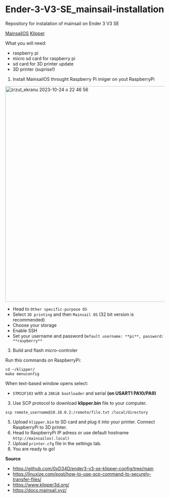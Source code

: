 # Ender-3-V3-SE_mainsail-installation
Repository for instalation of mainsail on Ender 3 V3 SE

[MainsailOS](https://docs.mainsail.xyz/)
[Klipper](https://www.klipper3d.org/)

What you will need:
- raspberry pi
- micro sd card for raspberry pi
- sd card for 3D printer update
- 3D printer (suprise!)

1. Install MainsailOS throught Raspberry Pi imiger on yout RaspberryPi
<img width="678" alt="zrzut_ekranu 2023-10-24 o 22 46 56" src="https://github.com/Kruszewski/Ender-3-V3-SE_mainsail-installation/assets/58085942/76ae2dc6-adee-4b42-9ac3-5c452a7dcff5">

- Head to ```Other specific-purpose OS```
- Select ```3D printing``` and then ```Mainsail OS``` (32 bit version is recommended)
- Choose your storage
- Enable SSH
- Set your username and password ```Default username: **pi**, password: **raspberry**``` 

  
3. Build and flash micro-controler


Run this commands on RaspberryPi:
```
cd ~/klipper/
make menuconfig
```

When text-based window opens select:
- ```STM32F103``` with a ```28KiB bootloader``` and serial **(on USART1 PA10/PA9)**
3. Use SCP protocol to download **klipper.bin** file to your computer.

```
scp remote_username@10.10.0.2:/remote/file.txt /local/directory
```
5. Upload ```klipper.bin``` to SD card and plug it into your printer. Connect RaspberryPi to 3D printer.
6. Head to RaspberryPi IP adress or use default hostname ```http://mainsailos(.local)```
7. Upload ```printer.cfg``` file in the settings tab.
8. You are ready to go!




**Source**
- https://github.com/0xD34D/ender3-v3-se-klipper-config/tree/main
- https://linuxize.com/post/how-to-use-scp-command-to-securely-transfer-files/
- https://www.klipper3d.org/
- https://docs.mainsail.xyz/
